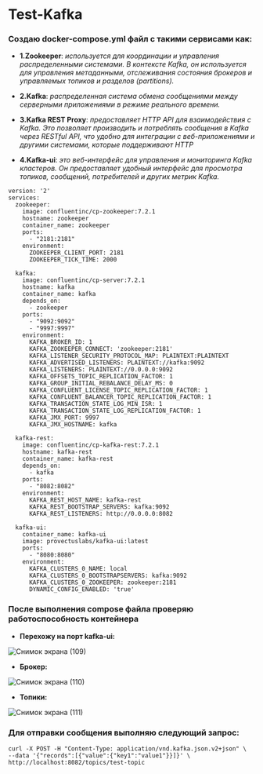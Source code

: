 # Test-Kafka

### Создаю docker-compose.yml файл с такими сервисами как:
- **1.Zookeeper**: *используется для координации и управления распределенными системами. В контексте Kafka, он используется для управления метаданными, отслеживания состояния брокеров и управляемых топиков и разделов (partitions).*

- **2.Kafka**: *распределенная система обмена сообщениями между серверными приложениями в режиме реального времени.*

- **3.Kafka REST Proxy**: *предоставляет HTTP API для взаимодействия с Kafka. Это позволяет производить и потреблять сообщения в Kafka через RESTful API, что удобно для интеграции с веб-приложениями и другими системами, которые поддерживают HTTP*

- **4.Kafka-ui**: *это веб-интерфейс для управления и мониторинга Kafka кластеров. Он предоставляет удобный интерфейс для просмотра топиков, сообщений, потребителей и других метрик Kafka.*

```
version: '2'
services:
  zookeeper:
    image: confluentinc/cp-zookeeper:7.2.1
    hostname: zookeeper
    container_name: zookeeper
    ports:
      - "2181:2181"
    environment:
      ZOOKEEPER_CLIENT_PORT: 2181
      ZOOKEEPER_TICK_TIME: 2000

  kafka:
    image: confluentinc/cp-server:7.2.1
    hostname: kafka
    container_name: kafka
    depends_on:
      - zookeeper
    ports:
      - "9092:9092"
      - "9997:9997"
    environment:
      KAFKA_BROKER_ID: 1
      KAFKA_ZOOKEEPER_CONNECT: 'zookeeper:2181'
      KAFKA_LISTENER_SECURITY_PROTOCOL_MAP: PLAINTEXT:PLAINTEXT
      KAFKA_ADVERTISED_LISTENERS: PLAINTEXT://kafka:9092
      KAFKA_LISTENERS: PLAINTEXT://0.0.0.0:9092
      KAFKA_OFFSETS_TOPIC_REPLICATION_FACTOR: 1
      KAFKA_GROUP_INITIAL_REBALANCE_DELAY_MS: 0
      KAFKA_CONFLUENT_LICENSE_TOPIC_REPLICATION_FACTOR: 1
      KAFKA_CONFLUENT_BALANCER_TOPIC_REPLICATION_FACTOR: 1
      KAFKA_TRANSACTION_STATE_LOG_MIN_ISR: 1
      KAFKA_TRANSACTION_STATE_LOG_REPLICATION_FACTOR: 1
      KAFKA_JMX_PORT: 9997
      KAFKA_JMX_HOSTNAME: kafka

  kafka-rest:
    image: confluentinc/cp-kafka-rest:7.2.1
    hostname: kafka-rest
    container_name: kafka-rest
    depends_on:
      - kafka
    ports:
      - "8082:8082"
    environment:
      KAFKA_REST_HOST_NAME: kafka-rest
      KAFKA_REST_BOOTSTRAP_SERVERS: kafka:9092
      KAFKA_REST_LISTENERS: http://0.0.0.0:8082

  kafka-ui:
    container_name: kafka-ui
    image: provectuslabs/kafka-ui:latest
    ports:
      - "8080:8080"
    environment:
      KAFKA_CLUSTERS_0_NAME: local
      KAFKA_CLUSTERS_0_BOOTSTRAPSERVERS: kafka:9092
      KAFKA_CLUSTERS_0_ZOOKEEPER: zookeeper:2181
      DYNAMIC_CONFIG_ENABLED: 'true'
```
### После выполнения compose файла проверяю работоспособность контейнера
- **Перехожу на порт kafka-ui:**
  
![Снимок экрана (109)](https://github.com/AleksandrShirobokov/Test-Kafka/assets/69298696/dc4070c8-5937-43ff-a608-906ccf981d51)

- **Брокер:**

![Снимок экрана (110)](https://github.com/AleksandrShirobokov/Test-Kafka/assets/69298696/f9bae42e-761d-4052-ae1e-b3b02b406043)

- **Топики:**

![Снимок экрана (111)](https://github.com/AleksandrShirobokov/Test-Kafka/assets/69298696/da1bb951-0233-49ab-b5ed-fab357ddb43c)


### Для отправки сообщения выполняю следующий запрос:

```
curl -X POST -H "Content-Type: application/vnd.kafka.json.v2+json" \
--data '{"records":[{"value":{"key1":"value1"}}]}' \
http://localhost:8082/topics/test-topic
```
